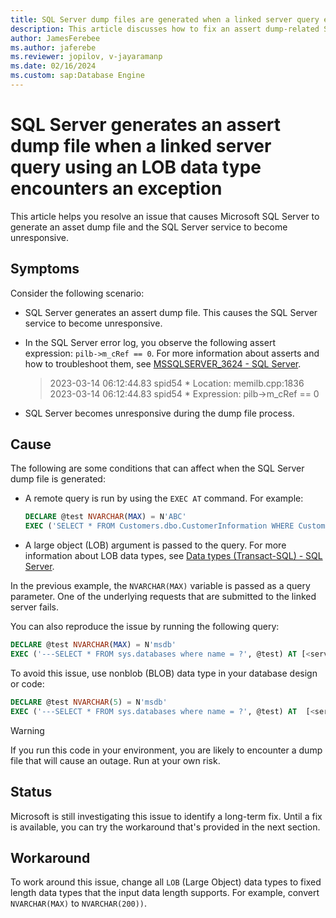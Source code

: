 ```yaml
---
title: SQL Server dump files are generated when a linked server query encounters exceptions
description: This article discusses how to fix an assert dump-related SQL Server issue in which a linked server query references an LOB data type and raises an exception.
author: JamesFerebee
ms.author: jaferebe
ms.reviewer: jopilov, v-jayaramanp
ms.date: 02/16/2024
ms.custom: sap:Database Engine
---
```


# SQL Server generates an assert dump file when a linked server query using an LOB data type encounters an exception

This article helps you resolve an issue that causes Microsoft SQL Server to generate an asset dump file and the SQL Server service to become unresponsive.

## Symptoms

Consider the following scenario:

- SQL Server generates an assert dump file. This causes the SQL Server service to become unresponsive.
- In the SQL Server error log, you observe the following assert expression: `pilb->m_cRef == 0`. For more information about asserts and how to troubleshoot them, see [MSSQLSERVER_3624 - SQL Server](/sql/relational-databases/errors-events/mssqlserver-3624-database-engine-error).
  
   > 2023-03-14 06:12:44.83 spid54      * Location: memilb.cpp:1836
   > 2023-03-14 06:12:44.83 spid54      * Expression: pilb->m_cRef == 0

- SQL Server becomes unresponsive during the dump file process.

## Cause

The following are some conditions that can affect when the SQL Server dump file is generated:

- A remote query is run by using the `EXEC AT` command. For example:

  ```sql
  DECLARE @test NVARCHAR(MAX) = N'ABC'
  EXEC ('SELECT * FROM Customers.dbo.CustomerInformation WHERE CustomerId = ?', @test) AT [YourRemoteServer];
  ```

- A large object (LOB) argument is passed to the query. For more information about LOB data types, see [Data types (Transact-SQL) - SQL Server](/sql/t-sql/data-types/data-types-transact-sql).

In the previous example, the `NVARCHAR(MAX)` variable is passed as a query parameter. One of the underlying requests that are submitted to the linked server fails.

You can also reproduce the issue by running the following query:

```sql
DECLARE @test NVARCHAR(MAX) = N'msdb' 
EXEC ('---SELECT * FROM sys.databases where name = ?', @test) AT [<server>\<instance>]
```

To avoid this issue, use nonblob (BLOB) data type in your database design or code:

```sql
DECLARE @test NVARCHAR(5) = N'msdb' 
EXEC ('---SELECT * FROM sys.databases where name = ?', @test) AT  [<server>\<instance>]
```

> [!WARNING]
> If you run this code in your environment, you are likely to encounter a dump file that will cause an outage. Run at your own risk.

## Status

Microsoft is still investigating this issue to identify a long-term fix. Until a fix is available, you can try the workaround that's provided in the next section.

## Workaround

To work around this issue, change all `LOB` (Large Object) data types to fixed length data types that the input data length supports. For example, convert `NVARCHAR(MAX)` to `NVARCHAR(200))`.
